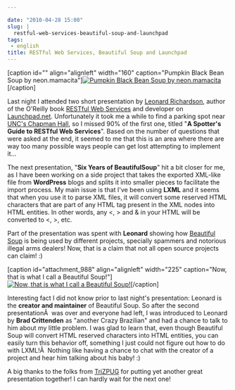 ```yaml
---

date: "2010-04-28 15:00"
slug: |
  restful-web-services-beautiful-soup-and-launchpad
tags:
 - english
title: RESTful Web Services, Beautiful Soup and Launchpad
---
```


\[caption id="" align="alignleft" width="160" caption="Pumpkin Black
Bean Soup by neon.mamacita"\][![Pumpkin Black Bean Soup by
neon.mamacita](http://bit.ly/9RA20B)](http://www.flickr.com/photos/windompark/1748339802/)\[/caption\]

Last night I attended two short presentation by [Leonard
Richardson](http://www.crummy.com/), author of the O'Reilly book
[RESTful Web Services](http://oreilly.com/catalog/9780596529260/) and
developer on [Launchpad.net](http://launchpad.net/). Unfortunately it
took me a while to find a parking spot near [UNC's Chapman
Hall](http://www.hotline.unc.edu/index.cfm?fuseaction=classroom.classview&roomID=366),
so I missed 90% of the first one, titled "**A Spotter's Guide to RESTful
Web Services**". Based on the number of questions that were asked at the
end, it seemed to me that this is an area where there are way too many
possible ways people can get lost attempting to implement it...

The next presentation, "**Six Years of BeautifulSoup**\" hit a bit
closer for me, as I have been working on a side project that takes the
exported XML-like file from **WordPress** blogs and splits it into
smaller pieces to facilitate the import process. My main issue is that
I've been using **LXML** and it seems that when you use it to parse XML
files, it will convert some reserved HTML characters that are part of
any HTML tag present in the XML nodes into HTML entities. In other
words, any \<, \> and & in your HTML will be converted to &lt;, &gt;,
etc.

Part of the presentation was spent with **Leonard** showing how
[Beautiful Soup](http://www.crummy.com/software/BeautifulSoup/) is being
used by different projects, specially spammers and notorious illegal
arms dealers! Now, that is a claim that not all open source projects can
claim! :)

\[caption id="attachment_988" align="alignleft" width="225"
caption="Now, that is what I call a Beautiful Soup!"\][![Now, that is
what I call a Beautiful
Soup!](http://www.ogmaciel.com/wp-content/uploads/2010/04/leonard-225x300.jpg)](http://www.ogmaciel.com/wp-content/uploads/2010/04/leonard.jpg)\[/caption\]

Interesting fact I did not know prior to last night's presentation:
Leonard is the **creator and maintainer** of Beautiful Soup. So after
the second presentationÂ  was over and everyone had left, I was
introduced to Leonard by **Brad Crittenden** as "another Crazy
Brazilian" and had a chance to talk to him about my little problem. I
was glad to learn that, even though Beautiful Soup will convert HTML
reserved characters into HTML entities, you can easily turn this
behavior off, something I just could not figure out how to do with
LXML!Â  Nothing like having a chance to chat with the creator of a
project and hear him talking about his baby! :)

A big thanks to the folks from [TriZPUG](http://trizpug.org/) for
putting yet another great presentation together! I can hardly wait for
the next one!
